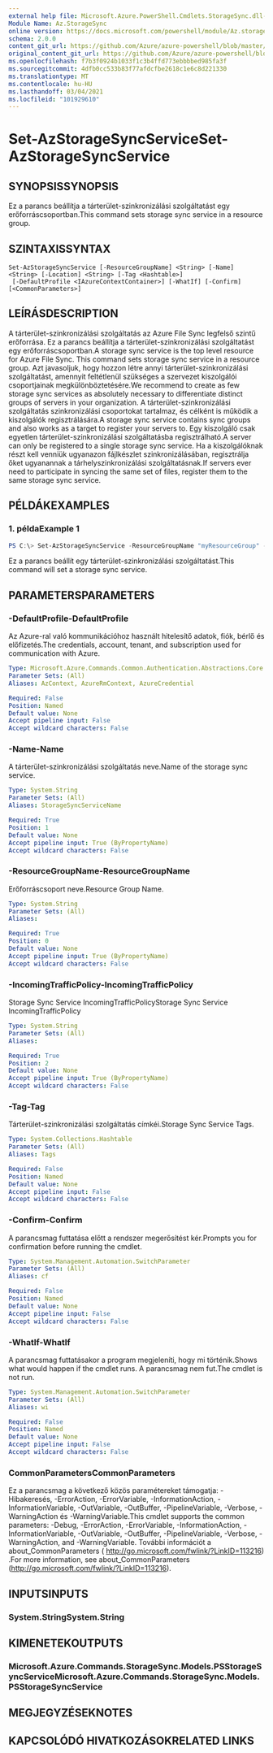 ```yaml
---
external help file: Microsoft.Azure.PowerShell.Cmdlets.StorageSync.dll-Help.xml
Module Name: Az.StorageSync
online version: https://docs.microsoft.com/powershell/module/Az.storagesync/set-Azstoragesyncservice
schema: 2.0.0
content_git_url: https://github.com/Azure/azure-powershell/blob/master/src/StorageSync/StorageSync/help/Set-AzStorageSyncService.md
original_content_git_url: https://github.com/Azure/azure-powershell/blob/master/src/StorageSync/StorageSync/help/Set-AzStorageSyncService.md
ms.openlocfilehash: f7b3f0924b1033f1c3b4ffd773ebbbbed985fa3f
ms.sourcegitcommit: 4dfb0cc533b83f77afdcfbe2618c1e6c8d221330
ms.translationtype: MT
ms.contentlocale: hu-HU
ms.lasthandoff: 03/04/2021
ms.locfileid: "101929610"
---
```

# <span data-ttu-id="e38d7-101">Set-AzStorageSyncService</span><span class="sxs-lookup"><span data-stu-id="e38d7-101">Set-AzStorageSyncService</span></span>

## <span data-ttu-id="e38d7-102">SYNOPSIS</span><span class="sxs-lookup"><span data-stu-id="e38d7-102">SYNOPSIS</span></span>
<span data-ttu-id="e38d7-103">Ez a parancs beállítja a tárterület-szinkronizálási szolgáltatást egy erőforráscsoportban.</span><span class="sxs-lookup"><span data-stu-id="e38d7-103">This command sets storage sync service in a resource group.</span></span>

## <span data-ttu-id="e38d7-104">SZINTAXIS</span><span class="sxs-lookup"><span data-stu-id="e38d7-104">SYNTAX</span></span>

```
Set-AzStorageSyncService [-ResourceGroupName] <String> [-Name] <String> [-Location] <String> [-Tag <Hashtable>]
 [-DefaultProfile <IAzureContextContainer>] [-WhatIf] [-Confirm] [<CommonParameters>]
```

## <span data-ttu-id="e38d7-105">LEÍRÁS</span><span class="sxs-lookup"><span data-stu-id="e38d7-105">DESCRIPTION</span></span>
<span data-ttu-id="e38d7-106">A tárterület-szinkronizálási szolgáltatás az Azure File Sync legfelső szintű erőforrása. Ez a parancs beállítja a tárterület-szinkronizálási szolgáltatást egy erőforráscsoportban.</span><span class="sxs-lookup"><span data-stu-id="e38d7-106">A storage sync service is the top level resource for Azure File Sync. This command sets storage sync service in a resource group.</span></span> <span data-ttu-id="e38d7-107">Azt javasoljuk, hogy hozzon létre annyi tárterület-szinkronizálási szolgáltatást, amennyit feltétlenül szükséges a szervezet kiszolgálói csoportjainak megkülönböztetésére.</span><span class="sxs-lookup"><span data-stu-id="e38d7-107">We recommend to create as few storage sync services as absolutely necessary to differentiate distinct groups of servers in your organization.</span></span> <span data-ttu-id="e38d7-108">A tárterület-szinkronizálási szolgáltatás szinkronizálási csoportokat tartalmaz, és célként is működik a kiszolgálók regisztrálására.</span><span class="sxs-lookup"><span data-stu-id="e38d7-108">A storage sync service contains sync groups and also works as a target to register your servers to.</span></span> <span data-ttu-id="e38d7-109">Egy kiszolgáló csak egyetlen tárterület-szinkronizálási szolgáltatásba regisztrálható.</span><span class="sxs-lookup"><span data-stu-id="e38d7-109">A server can only be registered to a single storage sync service.</span></span> <span data-ttu-id="e38d7-110">Ha a kiszolgálóknak részt kell venniük ugyanazon fájlkészlet szinkronizálásában, regisztrálja őket ugyanannak a tárhelyszinkronizálási szolgáltatásnak.</span><span class="sxs-lookup"><span data-stu-id="e38d7-110">If servers ever need to participate in syncing the same set of files, register them to the same storage sync service.</span></span>

## <span data-ttu-id="e38d7-111">PÉLDÁK</span><span class="sxs-lookup"><span data-stu-id="e38d7-111">EXAMPLES</span></span>

### <span data-ttu-id="e38d7-112">1. példa</span><span class="sxs-lookup"><span data-stu-id="e38d7-112">Example 1</span></span>
```powershell
PS C:\> Set-AzStorageSyncService -ResourceGroupName "myResourceGroup" -StorageSyncServiceName "myStorageSyncServiceName" -IncomingTrafficPolicy "AllowAllTraffic"
```

<span data-ttu-id="e38d7-113">Ez a parancs beállít egy tárterület-szinkronizálási szolgáltatást.</span><span class="sxs-lookup"><span data-stu-id="e38d7-113">This command will set a storage sync service.</span></span>

## <span data-ttu-id="e38d7-114">PARAMETERS</span><span class="sxs-lookup"><span data-stu-id="e38d7-114">PARAMETERS</span></span>

### <span data-ttu-id="e38d7-115">-DefaultProfile</span><span class="sxs-lookup"><span data-stu-id="e38d7-115">-DefaultProfile</span></span>
<span data-ttu-id="e38d7-116">Az Azure-ral való kommunikációhoz használt hitelesítő adatok, fiók, bérlő és előfizetés.</span><span class="sxs-lookup"><span data-stu-id="e38d7-116">The credentials, account, tenant, and subscription used for communication with Azure.</span></span>

```yaml
Type: Microsoft.Azure.Commands.Common.Authentication.Abstractions.Core.IAzureContextContainer
Parameter Sets: (All)
Aliases: AzContext, AzureRmContext, AzureCredential

Required: False
Position: Named
Default value: None
Accept pipeline input: False
Accept wildcard characters: False
```
### <span data-ttu-id="e38d7-117">-Name</span><span class="sxs-lookup"><span data-stu-id="e38d7-117">-Name</span></span>
<span data-ttu-id="e38d7-118">A tárterület-szinkronizálási szolgáltatás neve.</span><span class="sxs-lookup"><span data-stu-id="e38d7-118">Name of the storage sync service.</span></span>

```yaml
Type: System.String
Parameter Sets: (All)
Aliases: StorageSyncServiceName

Required: True
Position: 1
Default value: None
Accept pipeline input: True (ByPropertyName)
Accept wildcard characters: False
```

### <span data-ttu-id="e38d7-119">-ResourceGroupName</span><span class="sxs-lookup"><span data-stu-id="e38d7-119">-ResourceGroupName</span></span>
<span data-ttu-id="e38d7-120">Erőforráscsoport neve.</span><span class="sxs-lookup"><span data-stu-id="e38d7-120">Resource Group Name.</span></span>

```yaml
Type: System.String
Parameter Sets: (All)
Aliases:

Required: True
Position: 0
Default value: None
Accept pipeline input: True (ByPropertyName)
Accept wildcard characters: False
```

### <span data-ttu-id="e38d7-121">-IncomingTrafficPolicy</span><span class="sxs-lookup"><span data-stu-id="e38d7-121">-IncomingTrafficPolicy</span></span>
<span data-ttu-id="e38d7-122">Storage Sync Service IncomingTrafficPolicy</span><span class="sxs-lookup"><span data-stu-id="e38d7-122">Storage Sync Service IncomingTrafficPolicy</span></span>

```yaml
Type: System.String
Parameter Sets: (All)
Aliases:

Required: True
Position: 2
Default value: None
Accept pipeline input: True (ByPropertyName)
Accept wildcard characters: False
```

### <span data-ttu-id="e38d7-123">-Tag</span><span class="sxs-lookup"><span data-stu-id="e38d7-123">-Tag</span></span>
<span data-ttu-id="e38d7-124">Tárterület-szinkronizálási szolgáltatás címkéi.</span><span class="sxs-lookup"><span data-stu-id="e38d7-124">Storage Sync Service Tags.</span></span>

```yaml
Type: System.Collections.Hashtable
Parameter Sets: (All)
Aliases: Tags

Required: False
Position: Named
Default value: None
Accept pipeline input: False
Accept wildcard characters: False
```

### <span data-ttu-id="e38d7-125">-Confirm</span><span class="sxs-lookup"><span data-stu-id="e38d7-125">-Confirm</span></span>
<span data-ttu-id="e38d7-126">A parancsmag futtatása előtt a rendszer megerősítést kér.</span><span class="sxs-lookup"><span data-stu-id="e38d7-126">Prompts you for confirmation before running the cmdlet.</span></span>

```yaml
Type: System.Management.Automation.SwitchParameter
Parameter Sets: (All)
Aliases: cf

Required: False
Position: Named
Default value: None
Accept pipeline input: False
Accept wildcard characters: False
```

### <span data-ttu-id="e38d7-127">-WhatIf</span><span class="sxs-lookup"><span data-stu-id="e38d7-127">-WhatIf</span></span>
<span data-ttu-id="e38d7-128">A parancsmag futtatásakor a program megjeleníti, hogy mi történik.</span><span class="sxs-lookup"><span data-stu-id="e38d7-128">Shows what would happen if the cmdlet runs.</span></span> <span data-ttu-id="e38d7-129">A parancsmag nem fut.</span><span class="sxs-lookup"><span data-stu-id="e38d7-129">The cmdlet is not run.</span></span>

```yaml
Type: System.Management.Automation.SwitchParameter
Parameter Sets: (All)
Aliases: wi

Required: False
Position: Named
Default value: None
Accept pipeline input: False
Accept wildcard characters: False
```

### <span data-ttu-id="e38d7-130">CommonParameters</span><span class="sxs-lookup"><span data-stu-id="e38d7-130">CommonParameters</span></span>
<span data-ttu-id="e38d7-131">Ez a parancsmag a következő közös paramétereket támogatja: -Hibakeresés, -ErrorAction, -ErrorVariable, -InformationAction, -InformationVariable, -OutVariable, -OutBuffer, -PipelineVariable, -Verbose, -WarningAction és -WarningVariable.</span><span class="sxs-lookup"><span data-stu-id="e38d7-131">This cmdlet supports the common parameters: -Debug, -ErrorAction, -ErrorVariable, -InformationAction, -InformationVariable, -OutVariable, -OutBuffer, -PipelineVariable, -Verbose, -WarningAction, and -WarningVariable.</span></span> <span data-ttu-id="e38d7-132">További információt a about_CommonParameters ( http://go.microsoft.com/fwlink/?LinkID=113216) .</span><span class="sxs-lookup"><span data-stu-id="e38d7-132">For more information, see about_CommonParameters (http://go.microsoft.com/fwlink/?LinkID=113216).</span></span>

## <span data-ttu-id="e38d7-133">INPUTS</span><span class="sxs-lookup"><span data-stu-id="e38d7-133">INPUTS</span></span>

### <span data-ttu-id="e38d7-134">System.String</span><span class="sxs-lookup"><span data-stu-id="e38d7-134">System.String</span></span>

## <span data-ttu-id="e38d7-135">KIMENETEK</span><span class="sxs-lookup"><span data-stu-id="e38d7-135">OUTPUTS</span></span>

### <span data-ttu-id="e38d7-136">Microsoft.Azure.Commands.StorageSync.Models.PSStorageSyncService</span><span class="sxs-lookup"><span data-stu-id="e38d7-136">Microsoft.Azure.Commands.StorageSync.Models.PSStorageSyncService</span></span>

## <span data-ttu-id="e38d7-137">MEGJEGYZÉSEK</span><span class="sxs-lookup"><span data-stu-id="e38d7-137">NOTES</span></span>

## <span data-ttu-id="e38d7-138">KAPCSOLÓDÓ HIVATKOZÁSOK</span><span class="sxs-lookup"><span data-stu-id="e38d7-138">RELATED LINKS</span></span>
